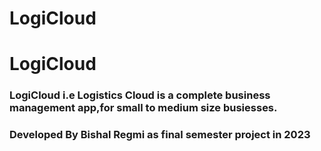 # LogiCloud
<h1>LogiCloud</h1>
<h3>LogiCloud i.e Logistics Cloud is a complete business management app,for small to medium size busiesses.</h3>
<h3>Developed By <b>Bishal Regmi</b> as final semester project in 2023</h3>
